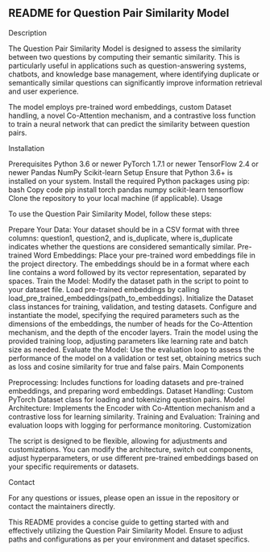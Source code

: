 ## README for Question Pair Similarity Model

Description

The Question Pair Similarity Model is designed to assess the similarity between two questions by computing their semantic similarity. This is particularly useful in applications such as question-answering systems, chatbots, and knowledge base management, where identifying duplicate or semantically similar questions can significantly improve information retrieval and user experience.

The model employs pre-trained word embeddings, custom Dataset handling, a novel Co-Attention mechanism, and a contrastive loss function to train a neural network that can predict the similarity between question pairs.

Installation

Prerequisites
Python 3.6 or newer
PyTorch 1.7.1 or newer
TensorFlow 2.4 or newer
Pandas
NumPy
Scikit-learn
Setup
Ensure that Python 3.6+ is installed on your system.
Install the required Python packages using pip:
bash
Copy code
pip install torch pandas numpy scikit-learn tensorflow
Clone the repository to your local machine (if applicable).
Usage

To use the Question Pair Similarity Model, follow these steps:

Prepare Your Data: Your dataset should be in a CSV format with three columns: question1, question2, and is_duplicate, where is_duplicate indicates whether the questions are considered semantically similar.
Pre-trained Word Embeddings: Place your pre-trained word embeddings file in the project directory. The embeddings should be in a format where each line contains a word followed by its vector representation, separated by spaces.
Train the Model:
Modify the dataset path in the script to point to your dataset file.
Load pre-trained embeddings by calling load_pre_trained_embeddings(path_to_embeddings).
Initialize the Dataset class instances for training, validation, and testing datasets.
Configure and instantiate the model, specifying the required parameters such as the dimensions of the embeddings, the number of heads for the Co-Attention mechanism, and the depth of the encoder layers.
Train the model using the provided training loop, adjusting parameters like learning rate and batch size as needed.
Evaluate the Model: Use the evaluation loop to assess the performance of the model on a validation or test set, obtaining metrics such as loss and cosine similarity for true and false pairs.
Main Components

Preprocessing: Includes functions for loading datasets and pre-trained embeddings, and preparing word embeddings.
Dataset Handling: Custom PyTorch Dataset class for loading and tokenizing question pairs.
Model Architecture: Implements the Encoder with Co-Attention mechanism and a contrastive loss for learning similarity.
Training and Evaluation: Training and evaluation loops with logging for performance monitoring.
Customization

The script is designed to be flexible, allowing for adjustments and customizations. You can modify the architecture, switch out components, adjust hyperparameters, or use different pre-trained embeddings based on your specific requirements or datasets.

Contact

For any questions or issues, please open an issue in the repository or contact the maintainers directly.

This README provides a concise guide to getting started with and effectively utilizing the Question Pair Similarity Model. Ensure to adjust paths and configurations as per your environment and dataset specifics.
